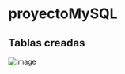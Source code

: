 # proyectoMySQL

## Tablas creadas
![image](https://github.com/j05uan/proyectoMySQL/assets/152333487/ab53dff5-6a37-43c4-96ea-e0d4789bb7b4)
